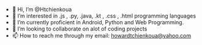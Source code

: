 - 👋 Hi, I’m @Htchienkoua
- 👀 I’m interested in .js , .py, .java, .kt , .css , .html   programming languages  
- 🌱 I’m currently proficient in Android, Python and Web Programming.
- 💞️ I’m looking to collaborate on alot of coding projects
- 📫 How to reach me through my email: howardtchienkoua@yahoo.com 

<!---
Htchienkoua/Htchienkoua is a ✨ special ✨ repository because its `README.md` (this file) appears on your GitHub profile.
You can click the Preview link to take a look at your changes.
--->
